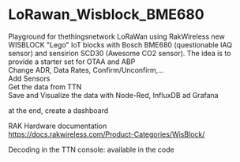 # LoRawan_Wisblock_BME680
Playground for thethingsnetwork LoRaWan using RakWireless new WISBLOCK "Lego" IoT blocks with Bosch BME680 (questionable IAQ sensor) and sensirion SCD30 (Awesome CO2 sensor).
The idea is to provide a starter set for OTAA and ABP<br>
Change ADR, Data Rates, Confirm/Unconfirm,...<br>
Add Sensors<br>
Get the data from TTN<br>
Save and Visualize the data with Node-Red, InfluxDB ad Grafana<br>

at the end, create a dashboard<br>


RAK Hardware documentation<br>
https://docs.rakwireless.com/Product-Categories/WisBlock/ <br>

Decoding in the TTN console: available in the code<br>



